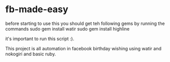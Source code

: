 # fb-made-easy

before starting to use this you should get teh following gems by running the commands
sudo gem install watir
sudo gem install highline

it's important to run this script :).
	

This project is all automation in facebook birthday wishing using watir and nokogiri and basic ruby.


